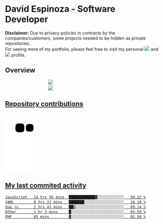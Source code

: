 # David Espinoza - Software Developer
<div id="links">
  <p>
    <strong>Disclaimer:</strong> Due to privacy policies in contracts by the companies/customers, some projects needed to be hidden as private repositories. <br />
For seeing more of my portfolio, please feel free to visit my personal <a href="https://davidespinoza.dev" target="_blank"><img src="https://img.shields.io/badge/website-000000?style=for-the-badge&logo=About.me&logoColor=white" target="_blank"></a> and <a href="https://www.linkedin.com/in/despinozap" target="_blank"><img src="https://img.shields.io/badge/LinkedIn-0077B5?style=for-the-badge&logo=linkedin&logoColor=white" target="_blank"></a> profile.
  </p>
</div>

## Overview

<div id="stats">
  <a href="https://github.com/despinozap">
  <img height="180em" style="margin: 0em 10em;" src="https://github-readme-stats.vercel.app/api?username=despinozap&show_icons=true&include_all_commits=true&count_private=true&theme=default"/>
  <img height="180em" style="margin: 0em 10em;" src="https://github-readme-stats.vercel.app/api/top-langs/?username=despinozap&layout=compact&langs_count=7&theme=default"/>
</div>
 
## Repository contributions
<div id="snake"> 

  ![Snake animation](https://github.com/despinozap/despinozap/blob/output/github-contribution-grid-snake.svg)
</div>

## My last commited activity
<!--START_SECTION:waka-->

```text
JavaScript   14 hrs 56 mins  ████████████▓░░░░░░░░░░░░   50.22 %
YAML         8 hrs 21 mins   ███████░░░░░░░░░░░░░░░░░░   28.10 %
Vue.js       2 hrs 43 mins   ██▒░░░░░░░░░░░░░░░░░░░░░░   09.14 %
Other        1 hr 3 mins     █░░░░░░░░░░░░░░░░░░░░░░░░   03.58 %
PHP          45 mins         ▓░░░░░░░░░░░░░░░░░░░░░░░░   02.58 %
```

<!--END_SECTION:waka-->
